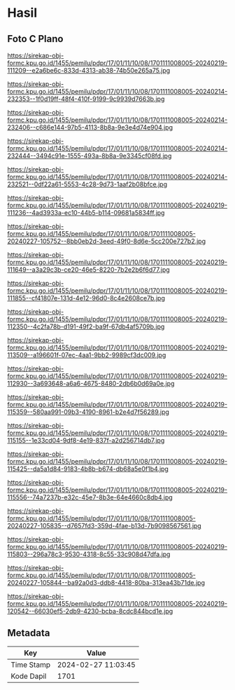 # Hasil

## Foto C Plano

https://sirekap-obj-formc.kpu.go.id/1455/pemilu/pdpr/17/01/11/10/08/1701111008005-20240219-111209--e2a6be6c-833d-4313-ab38-74b50e265a75.jpg

https://sirekap-obj-formc.kpu.go.id/1455/pemilu/pdpr/17/01/11/10/08/1701111008005-20240214-232353--1f0d19ff-48f4-410f-9199-9c9939d7663b.jpg

https://sirekap-obj-formc.kpu.go.id/1455/pemilu/pdpr/17/01/11/10/08/1701111008005-20240214-232406--c686e144-97b5-4113-8b8a-9e3e4d74e904.jpg

https://sirekap-obj-formc.kpu.go.id/1455/pemilu/pdpr/17/01/11/10/08/1701111008005-20240214-232444--3494c91e-1555-493a-8b8a-9e3345cf08fd.jpg

https://sirekap-obj-formc.kpu.go.id/1455/pemilu/pdpr/17/01/11/10/08/1701111008005-20240214-232521--0df22a61-5553-4c28-9d73-1aaf2b08bfce.jpg

https://sirekap-obj-formc.kpu.go.id/1455/pemilu/pdpr/17/01/11/10/08/1701111008005-20240219-111236--4ad3933a-ec10-44b5-b114-09681a5834ff.jpg

https://sirekap-obj-formc.kpu.go.id/1455/pemilu/pdpr/17/01/11/10/08/1701111008005-20240227-105752--8bb0eb2d-3eed-49f0-8d6e-5cc200e727b2.jpg

https://sirekap-obj-formc.kpu.go.id/1455/pemilu/pdpr/17/01/11/10/08/1701111008005-20240219-111649--a3a29c3b-ce20-46e5-8220-7b2e2b6f6d77.jpg

https://sirekap-obj-formc.kpu.go.id/1455/pemilu/pdpr/17/01/11/10/08/1701111008005-20240219-111855--cf41807e-131d-4e12-96d0-8c4e2608ce7b.jpg

https://sirekap-obj-formc.kpu.go.id/1455/pemilu/pdpr/17/01/11/10/08/1701111008005-20240219-112350--4c2fa78b-d191-49f2-ba9f-67db4af5709b.jpg

https://sirekap-obj-formc.kpu.go.id/1455/pemilu/pdpr/17/01/11/10/08/1701111008005-20240219-113509--a196601f-07ec-4aa1-9bb2-9989cf3dc009.jpg

https://sirekap-obj-formc.kpu.go.id/1455/pemilu/pdpr/17/01/11/10/08/1701111008005-20240219-112930--3a693648-a6a6-4675-8480-2db6b0d69a0e.jpg

https://sirekap-obj-formc.kpu.go.id/1455/pemilu/pdpr/17/01/11/10/08/1701111008005-20240219-115359--580aa991-09b3-4190-8961-b2e4d7f56289.jpg

https://sirekap-obj-formc.kpu.go.id/1455/pemilu/pdpr/17/01/11/10/08/1701111008005-20240219-115155--1e33cd04-9df8-4e19-837f-a2d256714db7.jpg

https://sirekap-obj-formc.kpu.go.id/1455/pemilu/pdpr/17/01/11/10/08/1701111008005-20240219-115425--da5a1d84-9183-4b8b-b674-db68a5e0f1b4.jpg

https://sirekap-obj-formc.kpu.go.id/1455/pemilu/pdpr/17/01/11/10/08/1701111008005-20240219-115556--74a7237b-e32c-45e7-8b3e-64e4660c8db4.jpg

https://sirekap-obj-formc.kpu.go.id/1455/pemilu/pdpr/17/01/11/10/08/1701111008005-20240227-105835--d7657fd3-359d-4fae-b13d-7b9098567561.jpg

https://sirekap-obj-formc.kpu.go.id/1455/pemilu/pdpr/17/01/11/10/08/1701111008005-20240219-115803--296a78c3-9530-4318-8c55-33c908d47dfa.jpg

https://sirekap-obj-formc.kpu.go.id/1455/pemilu/pdpr/17/01/11/10/08/1701111008005-20240227-105844--ba92a0d3-ddb8-4418-80ba-313ea43b71de.jpg

https://sirekap-obj-formc.kpu.go.id/1455/pemilu/pdpr/17/01/11/10/08/1701111008005-20240219-120542--66030ef5-2db9-4230-bcba-8cdc844bcd1e.jpg


## Metadata

| Key        | Value               |
| ---------- | ------------------- |
| Time Stamp | 2024-02-27 11:03:45 |
| Kode Dapil | 1701                |



